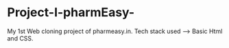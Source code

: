 # Project-I-pharmEasy-
My 1st Web cloning project of pharmeasy.in.
Tech stack used --> Basic Html and CSS. 
